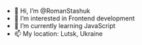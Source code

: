 - 👋 Hi, I’m @RomanStashuk
- 👀 I’m interested in Frontend development
- 🌱 I’m currently learning JavaScript
- 📫 My location: Lutsk, Ukraine

<!---
RomanStashuk/RomanStashuk is a ✨ special ✨ repository because its `README.md` (this file) appears on your GitHub profile.
You can click the Preview link to take a look at your changes.
--->
